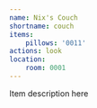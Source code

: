 ```yaml
---
name: Nix's Couch
shortname: couch
items: 
    pillows: '0011'
actions: look
location:
    room: 0001
---
```

Item description here
